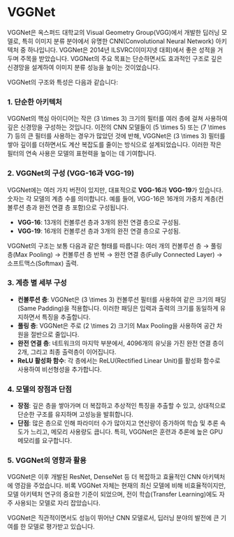 # VGGNet

VGGNet은 옥스퍼드 대학교의 Visual Geometry Group(VGG)에서 개발한 딥러닝 모델로, 특히 이미지 분류 분야에서 유명한 CNN(Convolutional Neural Network) 아키텍처 중 하나입니다. VGGNet은 2014년 ILSVRC(이미지넷 대회)에서 좋은 성적을 거두며 주목을 받았습니다. VGGNet의 주요 목표는 단순하면서도 효과적인 구조로 깊은 신경망을 설계하여 이미지 분류 성능을 높이는 것이었습니다.

VGGNet의 구조와 특성은 다음과 같습니다:

### 1. **단순한 아키텍처**
   VGGNet의 핵심 아이디어는 작은 \(3 \times 3\) 크기의 필터를 여러 층에 걸쳐 사용하여 깊은 신경망을 구성하는 것입니다. 이전의 CNN 모델들이 \(5 \times 5\) 또는 \(7 \times 7\) 등의 큰 필터를 사용하는 경우가 많았던 것에 반해, VGGNet은 \(3 \times 3\) 필터를 쌓아 깊이를 더하면서도 계산 복잡도를 줄이는 방식으로 설계되었습니다. 이러한 작은 필터의 연속 사용은 모델의 표현력을 높이는 데 기여합니다.

### 2. **VGGNet의 구성 (VGG-16과 VGG-19)**
   VGGNet에는 여러 가지 버전이 있지만, 대표적으로 **VGG-16**과 **VGG-19**가 있습니다. 숫자는 각 모델의 계층 수를 의미합니다. 예를 들어, VGG-16은 16개의 가중치 계층(컨볼루션 층과 완전 연결 층 포함)으로 구성됩니다.
   
   - **VGG-16**: 13개의 컨볼루션 층과 3개의 완전 연결 층으로 구성됨.
   - **VGG-19**: 16개의 컨볼루션 층과 3개의 완전 연결 층으로 구성됨.
   
   VGGNet의 구조는 보통 다음과 같은 형태를 따릅니다: 여러 개의 컨볼루션 층 → 풀링 층(Max Pooling) → 컨볼루션 층 반복 → 완전 연결 층(Fully Connected Layer) → 소프트맥스(Softmax) 출력.

### 3. **계층 별 세부 구성**
   - **컨볼루션 층**: VGGNet은 \(3 \times 3\) 컨볼루션 필터를 사용하여 같은 크기의 패딩(Same Padding)을 적용합니다. 이러한 패딩은 입력과 출력의 크기를 동일하게 유지하면서 특징을 추출합니다.
   - **풀링 층**: VGGNet은 주로 \(2 \times 2\) 크기의 Max Pooling을 사용하여 공간 차원을 절반으로 줄입니다.
   - **완전 연결 층**: 네트워크의 마지막 부분에서, 4096개의 유닛을 가진 완전 연결 층이 2개, 그리고 최종 출력층이 이어집니다.
   - **ReLU 활성화 함수**: 각 층에서는 ReLU(Rectified Linear Unit)를 활성화 함수로 사용하여 비선형성을 추가합니다.

### 4. **모델의 장점과 단점**
   - **장점**: 깊은 층을 쌓아가며 더 복잡하고 추상적인 특징을 추출할 수 있고, 상대적으로 단순한 구조를 유지하며 고성능을 발휘합니다.
   - **단점**: 많은 층으로 인해 파라미터 수가 많아지고 연산량이 증가하여 학습 및 추론 속도가 느리고, 메모리 사용량도 큽니다. 특히, VGGNet은 훈련과 추론에 높은 GPU 메모리를 요구합니다.

### 5. **VGGNet의 영향과 활용**
   VGGNet은 이후 개발된 ResNet, DenseNet 등 더 복잡하고 효율적인 CNN 아키텍처에 영감을 주었습니다. 비록 VGGNet 자체는 현재의 최신 모델에 비해 비효율적이지만, 모델 아키텍처 연구의 중요한 기준이 되었으며, 전이 학습(Transfer Learning)에도 자주 사용되는 모델로 자리 잡았습니다.

VGGNet은 직관적이면서도 성능이 뛰어난 CNN 모델로서, 딥러닝 분야의 발전에 큰 기여를 한 모델로 평가받고 있습니다.